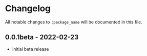 # Changelog

All notable changes to `:package_name` will be documented in this file.

## 0.0.1beta - 2022-02-23

- initial beta release

